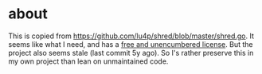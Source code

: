 # about

This is copied from https://github.com/lu4p/shred/blob/master/shred.go.
It seems like what I need, and has a [free and unencumbered license](https://github.com/lu4p/shred/commit/d9cb34d6af65ea510f950e94721a1b6bdc56ad3d).
But the project also seems stale (last commit 5y ago).
So I's rather preserve this in my own project than lean on unmaintained code.